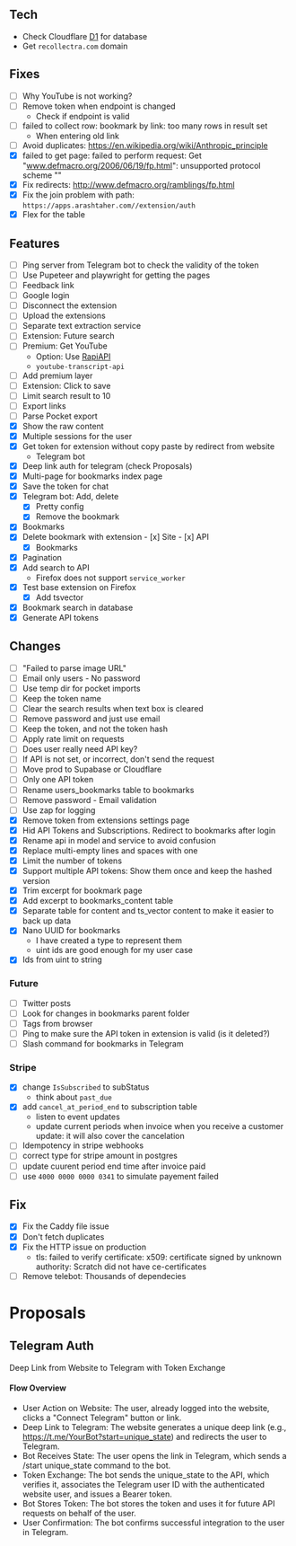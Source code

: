 ## Tech
- Check Cloudflare [D1](https://developers.cloudflare.com/d1/) for database
- Get `recollectra.com` domain

## Fixes
- [ ] Why YouTube is not working?
- [ ] Remove token when endpoint is changed
    - Check if endpoint is valid
- [ ] failed to collect row: bookmark by link: too many rows in result set
    - When entering old link
- [ ] Avoid duplicates: https://en.wikipedia.org/wiki/Anthropic_principle
- [x] failed to get page: failed to perform request: Get "www.defmacro.org/2006/06/19/fp.html": unsupported protocol scheme ""
- [x] Fix redirects: http://www.defmacro.org/ramblings/fp.html
- [x] Fix the join problem with path: `https://apps.arashtaher.com//extension/auth`
- [x] Flex for the table

## Features
- [ ] Ping server from Telegram bot to check the validity of the token
- [ ] Use Pupeteer and playwright for getting the pages
- [ ] Feedback link
- [ ] Google login
- [ ] Disconnect the extension
- [ ] Upload the extensions
- [ ] Separate text extraction service
- [ ] Extension: Future search
- [ ] Premium: Get YouTube
    - Option: Use [RapiAPI](https://rapidapi.com/solid-api-solid-api-default/api/youtube-transcript3/pricing)
    - `youtube-transcript-api`
- [ ] Add premium layer
- [ ] Extension: Click to save
- [ ] Limit search result to 10
- [ ] Export links
- [ ] Parse Pocket export
- [x] Show the raw content
- [x] Multiple sessions for the user
- [x] Get token for extension without copy paste by redirect from website
    - Telegram bot
- [x] Deep link auth for telegram (check Proposals)
- [x] Multi-page for bookmarks index page
- [x] Save the token for chat
- [x] Telegram bot: Add, delete
    - [x] Pretty config
    - [x] Remove the bookmark
- [x] Bookmarks
- [x] Delete bookmark with extension
        - [x] Site
        - [x] API
    - [x] Bookmarks
- [x] Pagination
- [x] Add search to API
    - Firefox does not support `service_worker`
- [x] Test base extension on Firefox
    - [x] Add tsvector
- [x] Bookmark search in database
- [x] Generate API  tokens

## Changes
- [ ] "Failed to parse image URL"
- [ ] Email only users - No password
- [ ] Use temp dir for pocket imports
- [ ] Keep the token name
- [ ] Clear the search results when text box is cleared
- [ ] Remove password and just use email
- [ ] Keep the token, and not the token hash
- [ ] Apply rate limit on requests
- [ ] Does user really need API key?
- [ ] If API is not set, or incorrect, don't send the request
- [ ] Move prod to Supabase or Cloudflare
- [ ] Only one API token
- [ ] Rename users_bookmarks table to bookmarks
- [ ] Remove password - Email validation
- [ ] Use zap for logging
- [x] Remove token from extensions settings page
- [x] Hid API Tokens and Subscriptions. Redirect to bookmarks after login
- [x] Rename api in model and service to avoid confusion
- [x] Replace multi-empty lines and spaces with one
- [x] Limit the number of tokens
- [x] Support multiple API tokens: Show them once and keep the hashed version
- [x] Trim excerpt for bookmark page
- [x] Add excerpt to bookmarks_content table
- [x] Separate table for content and ts_vector content to make it easier to back up data
- [x] Nano UUID for bookmarks
    - I have created a type to represent them
    - uint ids are good enough for my user case
- [x] Ids from uint to string

### Future
- [ ] Twitter posts
- [ ] Look for changes in bookmarks parent folder
- [ ] Tags from browser
- [ ] Ping to make sure the API token in extension is valid (is it deleted?)
- [ ] Slash command for bookmarks in Telegram

### Stripe
- [x] change `IsSubscribed` to subStatus
    - think about `past_due`
- [x] add `cancel_at_period_end` to subscription table
    - listen to event updates
    - update current periods when invoice when you receive a customer update: it will also cover the cancelation
- [ ] Idempotency in stripe webhooks
- [ ] correct type for stripe amount in postgres
- [ ] update cuurent period end time after invoice paid
- [ ] use `4000 0000 0000 0341` to simulate payement failed

## Fix
- [x] Fix the Caddy file issue
- [x] Don't fetch duplicates
- [x] Fix the HTTP issue on production 
    - tls: failed to verify certificate: x509: certificate signed by unknown authority: Scratch did not have ce-certificates
- [ ] Remove telebot: Thousands of dependecies

# Proposals

## Telegram Auth

Deep Link from Website to Telegram with Token Exchange

#### Flow Overview
- User Action on Website: The user, already logged into the website, clicks a "Connect Telegram" button or link.
- Deep Link to Telegram: The website generates a unique deep link (e.g., https://t.me/YourBot?start=unique_state) and redirects the user to Telegram.
- Bot Receives State: The user opens the link in Telegram, which sends a /start unique_state command to the bot.
- Token Exchange: The bot sends the unique_state to the API, which verifies it, associates the Telegram user ID with the authenticated website user, and issues a Bearer token.
- Bot Stores Token: The bot stores the token and uses it for future API requests on behalf of the user.
- User Confirmation: The bot confirms successful integration to the user in Telegram.
